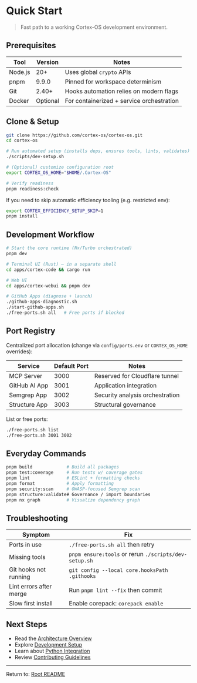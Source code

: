 # Quick Start

> Fast path to a working Cortex-OS development environment.

## Prerequisites

| Tool    | Version  | Notes                                     |
| ------- | -------- | ----------------------------------------- |
| Node.js | 20+      | Uses global `crypto` APIs                 |
| pnpm    | 9.9.0    | Pinned for workspace determinism          |
| Git     | 2.40+    | Hooks automation relies on modern flags   |
| Docker  | Optional | For containerized + service orchestration |

## Clone & Setup

```bash
git clone https://github.com/cortex-os/cortex-os.git
cd cortex-os

# Run automated setup (installs deps, ensures tools, lints, validates)
./scripts/dev-setup.sh

# (Optional) customize configuration root
export CORTEX_OS_HOME="$HOME/.Cortex-OS"

# Verify readiness
pnpm readiness:check
```

If you need to skip automatic efficiency tooling (e.g. restricted env):

```bash
export CORTEX_EFFICIENCY_SETUP_SKIP=1
pnpm install
```

## Development Workflow

```bash
# Start the core runtime (Nx/Turbo orchestrated)
pnpm dev

# Terminal UI (Rust) – in a separate shell
cd apps/cortex-code && cargo run

# Web UI
cd apps/cortex-webui && pnpm dev

# GitHub Apps (diagnose + launch)
./github-apps-diagnostic.sh
./start-github-apps.sh
./free-ports.sh all   # Free ports if blocked
```

## Port Registry

Centralized port allocation (change via `config/ports.env` or `CORTEX_OS_HOME` overrides):

| Service       | Default Port | Notes                           |
| ------------- | ------------ | ------------------------------- |
| MCP Server    | 3000         | Reserved for Cloudflare tunnel  |
| GitHub AI App | 3001         | Application integration         |
| Semgrep App   | 3002         | Security analysis orchestration |
| Structure App | 3003         | Structural governance           |

List or free ports:

```bash
./free-ports.sh list
./free-ports.sh 3001 3002
```

## Everyday Commands

```bash
pnpm build             # Build all packages
pnpm test:coverage     # Run tests w/ coverage gates
pnpm lint              # ESLint + formatting checks
pnpm format            # Apply formatting
pnpm security:scan     # OWASP-focused Semgrep scan
pnpm structure:validate# Governance / import boundaries
pnpm nx graph          # Visualize dependency graph
```

## Troubleshooting

| Symptom                 | Fix                                                   |
| ----------------------- | ----------------------------------------------------- |
| Ports in use            | `./free-ports.sh all` then retry                      |
| Missing tools           | `pnpm ensure:tools` or rerun `./scripts/dev-setup.sh` |
| Git hooks not running   | `git config --local core.hooksPath .githooks`         |
| Lint errors after merge | Run `pnpm lint --fix` then commit                     |
| Slow first install      | Enable corepack: `corepack enable`                    |

## Next Steps

- Read the [Architecture Overview](./architecture.md)
- Explore [Development Setup](./development-setup.md)
- Learn about [Python Integration](./python-integration.md)
- Review [Contributing Guidelines](../CONTRIBUTING.md)

---

Return to: [Root README](../README.md)
